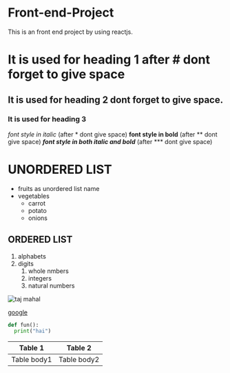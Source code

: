 # Front-end-Project
This is an front end project by using reactjs.
# It is used for heading 1 after # dont forget to give space
## It is used for heading 2 dont forget to give space.
### It is used for heading 3
*font style in italic* (after * dont give space)
**font style in bold**  (after ** dont give space)
***font style in both italic and bold*** (after *** dont give space)
# UNORDERED LIST
* fruits as unordered list name
* vegetables 
  * carrot
  * potato
  * onions
## ORDERED LIST
1. alphabets
2. digits
   1. whole nmbers
   2. integers
   3. natural numbers
    
  ![taj mahal](https://cdn.britannica.com/86/170586-050-AB7FEFAE/Taj-Mahal-Agra-India.jpg)
  
  [google](https://www.google.com/)
  ~~~python
  def fun():
    print("hai")
  ~~~ 
  Table 1 | Table 2
  --------|--------
  Table body1|Table body2
